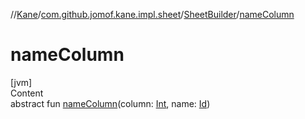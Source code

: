 //[Kane](../../index.md)/[com.github.jomof.kane.impl.sheet](../index.md)/[SheetBuilder](index.md)/[nameColumn](name-column.md)



# nameColumn  
[jvm]  
Content  
abstract fun [nameColumn](name-column.md)(column: [Int](https://kotlinlang.org/api/latest/jvm/stdlib/kotlin/-int/index.html), name: [Id](../../com.github.jomof.kane.impl/index.md#%5Bcom.github.jomof.kane.impl%2FId%2F%2F%2FPointingToDeclaration%2F%5D%2FClasslikes%2F-562016314))  



